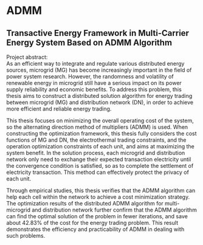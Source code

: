 # ADMM
## Transactive Energy Framework in Multi-Carrier Energy System Based on ADMM Algorithm

Project abstract:\
As an efficient way to integrate and regulate various distributed energy sources, microgrid (MG) has become increasingly important in the field of power system research. However, the randomness and volatility of renewable energy in microgrid still have a serious impact on its power supply reliability and economic benefits. To address this problem, this thesis aims to construct a distributed solution algorithm for energy trading between microgrid (MG) and distribution network (DN), in order to achieve more efficient and reliable energy trading.

This thesis focuses on minimizing the overall operating cost of the system, so the alternating direction method of multipliers (ADMM) is used. When constructing the optimization framework, this thesis fully considers the cost functions of MG and DN, the electrothermal trading constraints, and the operation optimization constraints of each unit, and aims at maximizing the system benefit. In the solution process, each microgrid and distribution network only need to exchange their expected transaction electricity until the convergence condition is satisfied, so as to complete the settlement of electricity transaction. This method can effectively protect the privacy of each unit.

Through empirical studies, this thesis verifies that the ADMM algorithm can help each cell within the network to achieve a cost minimization strategy. The optimization results of the distributed ADMM algorithm for multi-microgrid and distribution network further confirm that the ADMM algorithm can find the optimal solution of the problem in fewer iterations, and save about 42.83% of the cost for the energy trading problem. This result demonstrates the efficiency and practicability of ADMM in dealing with such problems.
